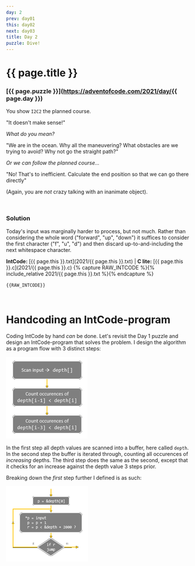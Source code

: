 ```yaml
---
day: 2
prev: day01
this: day02
next: day03
title: Day 2
puzzle: Dive!
---
```

# {{ page.title }}

### [{{ page.puzzle }}](https://adventofcode.com/2021/day/{{ page.day }})

You show `I2C2` the planned course.

"It doesn't make sense!"

*What do you mean?*

"We are in the ocean. Why all the maneuvering? What obstacles are we trying to avoid? Why not go the straight path?"

*Or we can follow the planned course...*

"No! That's to inefficient. Calculate the end position so that we can go there directly"

(Again, you are *not* crazy talking with an inanimate object).

&nbsp;

### Solution

Today's input was marginally harder to process, but not much. Rather than considering the whole word ("forward", "up", "down") it suffices to consider the first character ("f", "u", "d") and then discard up-to-and-including the next whitespace character.

**IntCode:** [{{ page.this }}.txt](2021/{{ page.this }}.txt) &#124; **C lite:** [{{ page.this }}.c](2021/{{ page.this }}.c)
{% capture RAW_INTCODE %}{% include_relative 2021/{{ page.this }}.txt %}{% endcapture %}

```
{{RAW_INTCODE}}
```

&nbsp;

# Handcoding an IntCode-program

Coding IntCode by hand *can* be done. Let's revisit the Day 1 puzzle and design an IntCode-program that solves the problem. I design the algorithm as a program flow with 3 distinct steps: 

![High-level description of the algorithm solving Day 1's puzzle](_assets/day2_fig1.png)

In the first step all depth values are scanned into a buffer, here called `depth`. In the second step the buffer is iterated through, counting all occurences of *increasing* depths. The third step does the same as the second, except that it checks for an increase against the depth value 3 steps prior.

Breaking down the *first* step further I defined is as such:

![Scan input -> depth[]](_assets/day2_fig2.png)

